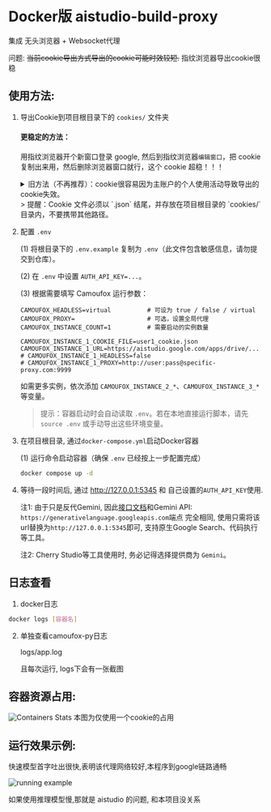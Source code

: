 # Docker版 aistudio-build-proxy
集成 无头浏览器 + Websocket代理

问题: ~~当前cookie导出方式导出的cookie可能时效较短.~~ 指纹浏览器导出cookie很稳

## 使用方法:
1. 导出Cookie到项目根目录下的 `cookies/` 文件夹

    #### 更稳定的方法：
   用指纹浏览器开个新窗口登录 google, 然后到指纹浏览器`编辑窗口`，把 cookie 复制出来用，然后删除浏览器窗口就行，这个 cookie 超稳！！！

    <details>
       <summary>旧方法（不再推荐）：cookie很容易因为主账户的个人使用活动导致导出的cookie失效。</summary>
    (1) 安装导出Cookie的插件, 这里推荐 [Global Cookie Manager浏览器插件](https://chromewebstore.google.com/detail/global-cookie-manager/bgffajlinmbdcileomeilpihjdgjiphb)
    
    (2) 使用插件导出浏览器内所有涉及`google`的Cookie
    
    导出Cookie示例图:
    ![Global Cookie Manager](/img/Global_Cookie_Manager.png)
    ![Global Cookie Manager2](/img/Global_Cookie_Manager2.png)
    
    (3) 粘贴到项目 `cookies/[自己命名].json` 中
    </details>
    > 提醒：Cookie 文件必须以 `.json` 结尾，并存放在项目根目录的 `cookies/` 目录内，不要携带其他路径。
2. 配置 `.env`

    (1) 将根目录下的 `.env.example` 复制为 `.env`（此文件包含敏感信息，请勿提交到仓库）。

    (2) 在 `.env` 中设置 `AUTH_API_KEY=...`。

    (3) 根据需要填写 Camoufox 运行参数：
    ```
    CAMOUFOX_HEADLESS=virtual          # 可设为 true / false / virtual
    CAMOUFOX_PROXY=                    # 可选，设置全局代理
    CAMOUFOX_INSTANCE_COUNT=1          # 需要启动的实例数量

    CAMOUFOX_INSTANCE_1_COOKIE_FILE=user1_cookie.json
    CAMOUFOX_INSTANCE_1_URL=https://aistudio.google.com/apps/drive/...
    # CAMOUFOX_INSTANCE_1_HEADLESS=false
    # CAMOUFOX_INSTANCE_1_PROXY=http://user:pass@specific-proxy.com:9999
    ```
    如需更多实例，依次添加 `CAMOUFOX_INSTANCE_2_*`、`CAMOUFOX_INSTANCE_3_*` 等变量。
    
    > 提示：容器启动时会自动读取 `.env`。若在本地直接运行脚本，请先 `source .env` 或手动导出这些环境变量。

3. 在项目根目录, 通过`docker-compose.yml`启动Docker容器

    (1) 运行命令启动容器（确保 `.env` 已经按上一步配置完成）
    ```bash
    docker compose up -d
    ```

5. 等待一段时间后, 通过 http://127.0.0.1:5345 和 自己设置的`AUTH_API_KEY`使用.
    
    注1: 由于只是反代Gemini, 因此[接口文档](https://ai.google.dev/api)和Gemini API: `https://generativelanguage.googleapis.com`端点 完全相同, 使用只需将该url替换为`http://127.0.0.1:5345`即可, 支持原生Google Search、代码执行等工具。

    注2: Cherry Studio等工具使用时, 务必记得选择提供商为 `Gemini`。

## 日志查看
1. docker日志
```bash
docker logs [容器名]
```
2. 单独查看camoufox-py日志

    logs/app.log

    且每次运行, logs下会有一张截图

## 容器资源占用:
![Containers Stats](/img/Containers_Stats.png)
本图为仅使用一个cookie的占用

## 运行效果示例:
快速模型首字吐出很快,表明该代理网络较好,本程序到google链路通畅

![running example](/img/running_example.gif)

如果使用推理模型慢,那就是 aistudio 的问题, 和本项目没关系
